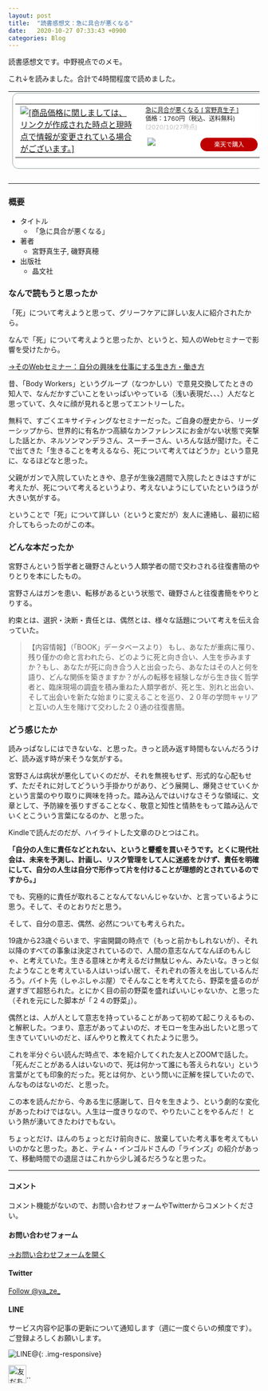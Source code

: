 ```yaml
---
layout: post
title:  "読書感想文：急に具合が悪くなる"
date:   2020-10-27 07:33:43 +0900
categories: Blog
---
```




読書感想文です。中野視点でのメモ。

これ↓を読みました。合計で4時間程度で読めました。

<table border="0" cellpadding="0" cellspacing="0"><tr><td><div style="border:1px solid #95a5a6;border-radius:.75rem;background-color:#FFFFFF;width:504px;margin:0px;padding:5px;text-align:center;overflow:hidden;"><table><tr><td style="width:240px"><a href="https://hb.afl.rakuten.co.jp/ichiba/1ca5f605.82ce4061.1ca5f606.c59d51f1/_RTLink9366?pc=https%3A%2F%2Fitem.rakuten.co.jp%2Fbook%2F16039606%2F&link_type=picttext&ut=eyJwYWdlIjoiaXRlbSIsInR5cGUiOiJwaWN0dGV4dCIsInNpemUiOiIyNDB4MjQwIiwibmFtIjoxLCJuYW1wIjoicmlnaHQiLCJjb20iOjEsImNvbXAiOiJkb3duIiwicHJpY2UiOjEsImJvciI6MSwiY29sIjoxLCJiYnRuIjoxLCJwcm9kIjowLCJhbXAiOmZhbHNlfQ%3D%3D" target="_blank" rel="nofollow sponsored noopener" style="word-wrap:break-word;"  ><img src="https://hbb.afl.rakuten.co.jp/hgb/1ca5f605.82ce4061.1ca5f606.c59d51f1/?me_id=1213310&item_id=19755787&pc=https%3A%2F%2Fthumbnail.image.rakuten.co.jp%2F%400_mall%2Fbook%2Fcabinet%2F1562%2F9784794971562.jpg%3F_ex%3D240x240&s=240x240&t=picttext" border="0" style="margin:2px" alt="[商品価格に関しましては、リンクが作成された時点と現時点で情報が変更されている場合がございます。]" title="[商品価格に関しましては、リンクが作成された時点と現時点で情報が変更されている場合がございます。]"></a></td><td style="vertical-align:top;width:248px;"><p style="font-size:12px;line-height:1.4em;text-align:left;margin:0px;padding:2px 6px;word-wrap:break-word"><a href="https://hb.afl.rakuten.co.jp/ichiba/1ca5f605.82ce4061.1ca5f606.c59d51f1/_RTLink9366?pc=https%3A%2F%2Fitem.rakuten.co.jp%2Fbook%2F16039606%2F&link_type=picttext&ut=eyJwYWdlIjoiaXRlbSIsInR5cGUiOiJwaWN0dGV4dCIsInNpemUiOiIyNDB4MjQwIiwibmFtIjoxLCJuYW1wIjoicmlnaHQiLCJjb20iOjEsImNvbXAiOiJkb3duIiwicHJpY2UiOjEsImJvciI6MSwiY29sIjoxLCJiYnRuIjoxLCJwcm9kIjowLCJhbXAiOmZhbHNlfQ%3D%3D" target="_blank" rel="nofollow sponsored noopener" style="word-wrap:break-word;"  >急に具合が悪くなる [ 宮野真生子 ]</a><br><span >価格：1760円（税込、送料無料)</span> <span style="color:#BBB">(2020/10/27時点)</span></p><div style="margin:10px;"><a href="https://hb.afl.rakuten.co.jp/ichiba/1ca5f605.82ce4061.1ca5f606.c59d51f1/_RTLink9366?pc=https%3A%2F%2Fitem.rakuten.co.jp%2Fbook%2F16039606%2F&link_type=picttext&ut=eyJwYWdlIjoiaXRlbSIsInR5cGUiOiJwaWN0dGV4dCIsInNpemUiOiIyNDB4MjQwIiwibmFtIjoxLCJuYW1wIjoicmlnaHQiLCJjb20iOjEsImNvbXAiOiJkb3duIiwicHJpY2UiOjEsImJvciI6MSwiY29sIjoxLCJiYnRuIjoxLCJwcm9kIjowLCJhbXAiOmZhbHNlfQ%3D%3D" target="_blank" rel="nofollow sponsored noopener" style="word-wrap:break-word;"  ><img src="https://static.affiliate.rakuten.co.jp/makelink/rl.svg" style="float:left;max-height:27px;width:auto;margin-top:0"></a><a href="https://hb.afl.rakuten.co.jp/ichiba/1ca5f605.82ce4061.1ca5f606.c59d51f1/_RTLink9366?pc=https%3A%2F%2Fitem.rakuten.co.jp%2Fbook%2F16039606%2F%3Fscid%3Daf_pc_bbtn&link_type=picttext&ut=eyJwYWdlIjoiaXRlbSIsInR5cGUiOiJwaWN0dGV4dCIsInNpemUiOiIyNDB4MjQwIiwibmFtIjoxLCJuYW1wIjoicmlnaHQiLCJjb20iOjEsImNvbXAiOiJkb3duIiwicHJpY2UiOjEsImJvciI6MSwiY29sIjoxLCJiYnRuIjoxLCJwcm9kIjowLCJhbXAiOmZhbHNlfQ==" target="_blank" rel="nofollow sponsored noopener" style="word-wrap:break-word;"  ><div style="float:right;width:41%;height:27px;background-color:#bf0000;color:#fff!important;font-size:12px;font-weight:500;line-height:27px;margin-left:1px;padding: 0 12px;border-radius:16px;cursor:pointer;text-align:center;">楽天で購入</div></a></div></td></tr></table></div><br><p style="color:#000000;font-size:12px;line-height:1.4em;margin:5px;word-wrap:break-word"></p></td></tr></table>

### 概要

- タイトル
  - 「急に具合が悪くなる」
- 著者
  - 宮野真生子, 磯野真穂
- 出版社
  - 晶文社



### なんで読もうと思ったか

「死」について考えようと思って、グリーフケアに詳しい友人に紹介されたから。

なんで「死」について考えようと思ったか、というと、知人のWebセミナーで影響を受けたから。

[→そのWebセミナー：自分の興味を仕事にする生き方・働き方](https://startup-station.jp/eventseminar/TAA0103?event_id=E000100328&fbclid=IwAR0gX8sUyOE6CeUJIo-duSDOy_3Cpr1HdskOUMkt26hG5ZUEHRv2MLk93F4)

昔、「Body Workers」というグループ（なつかしい）で意見交換してたときの知人で、なんだかすごいことをいっぱいやっている（浅い表現だ、、、）人だなと思っていて、久々に顔が見れると思ってエントリーした。

無料で、すごくエキサイティングなセミナーだった。ご自身の歴史から、リーダーシップから、世界的に有名かつ高額なカンファレンスにお金がない状態で突撃した話とか、ネルソンマンデラさん、スーチーさん、いろんな話が聞けた。そこで出てきた「生きることを考えるなら、死について考えてはどうか」という意見に、なるほどなと思った。

父親がガンで入院していたときや、息子が生後2週間で入院したときはさすがに考えたが、死について考えるというより、考えないようにしていたというほうが大きい気がする。

ということで「死」について詳しい（というと変だが）友人に連絡し、最初に紹介してもらったのがこの本。



### どんな本だったか

宮野さんという哲学者と磯野さんという人類学者の間で交わされる往復書簡のやりとりを本にしたもの。

宮野さんはガンを患い、転移があるという状態で、磯野さんと往復書簡をやりとりする。

約束とは、選択・決断・責任とは、偶然とは、様々な話題について考えを伝え合っていた。

> 【内容情報】（「BOOK」データベースより）
> もし、あなたが重病に罹り、残り僅かの命と言われたら、どのように死と向き合い、人生を歩みますか？もし、あなたが死に向き合う人と出会ったら、あなたはその人と何を語り、どんな関係を築きますか？がんの転移を経験しながら生き抜く哲学者と、臨床現場の調査を積み重ねた人類学者が、死と生、別れと出会い、そして出会いを新たな始まりに変えることを巡り、２０年の学問キャリアと互いの人生を賭けて交わした２０通の往復書簡。

### どう感じたか

読みっぱなしにはできないな、と思った。きっと読み返す時間もないんだろうけど、読み返す時が来そうな気がする。

宮野さんは病状が悪化していくのだが、それを無視もせず、形式的な心配もせず、ただそれに対してどういう手掛かりがあり、どう展開し、爆発させていくかという言葉のやり取りに興味を持った。踏み込んではいけなさそうな領域に、文章として、予防線を張りすぎることなく、敬意と知性と情熱をもって踏み込んでいくとこういう言葉になるのか、と思った。

Kindleで読んだのだが、ハイライトした文章のひとつはこれ。

**「自分の人生に責任などとれない、というと顰蹙を買いそうです。とくに現代社会は、未来を予測し、計画し、リスク管理をして人に迷惑をかけず、責任を明確にして、自分の人生は自分で形作って片を付けることが理想的とされているのですから。」**

でも、究極的に責任が取れることなんてないんじゃないか、と言っているように思う。そして、そのとおりだと思う。

そして、自分の意志、偶然、必然についても考えられた。

19歳から23歳ぐらいまで、宇宙開闢の時点で（もっと前かもしれないが）、それ以降のすべての事象は決定されているので、人間の意志なんてなんぼのもんじゃ、と考えていた。生きる意味とか考えるだけ無駄じゃん、みたいな。きっと似たようなことを考えている人はいっぱい居て、それぞれの答えを出しているんだろう。バイト先（しゃぶしゃぶ屋）でそんなことを考えてたら、野菜を盛るのが遅すぎて超怒られた。とにかく目の前の野菜を盛ればいいじゃないか、と思った（それを元にした脚本が「２４の野菜」）。

偶然とは、人が人として意志を持っていることがあって初めて起こりえるもの、と解釈した。つまり、意志があってよいのだ、オモローを生み出したいと思って生きていていいのだと、ぼんやりと教えてくれたように思う。

これを半分ぐらい読んだ時点で、本を紹介してくれた友人とZOOMで話した。「死んだことがある人はいないので、死は何かって誰にも答えられない」という言葉がとても印象的だった。死とは何か、という問いに正解を探していたので、んなものはないのだ、と思った。

この本を読んだから、今ある生に感謝して、日々を生きよう、という劇的な変化があったわけではない。人生は一度きりなので、やりたいことをやるんだ！ という熱が湧いてきたわけでもない。

ちょっとだけ、ほんのちょっとだけ前向きに、放棄していた考え事を考えてもいいのかなと思った。あと、ティム・インゴルドさんの「ラインズ」の紹介があって、移動時間での退屈さはこれから少し減るだろうなと思った。



---
#### コメント
コメント機能がないので、お問い合わせフォームやTwitterからコメントください。

#### お問い合わせフォーム
[→お問い合わせフォームを開く]({{site.baseurl}}/docs/contact/)

#### Twitter

<a href="https://twitter.com/ya_ze_?ref_src=twsrc%5Etfw" class="twitter-follow-button" data-show-count="false">Follow @ya_ze_</a><script async src="https://platform.twitter.com/widgets.js" charset="utf-8"></script>


#### LINE

サービス内容や記事の更新について通知します（週に一度ぐらいの頻度です）。
ご登録よろしくお願いします。

![LINE@]({{site.baseurl}}/img/lineat.png){: .img-responsive}

<a href="https://line.me/R/ti/p/%40tqt3140x"><img height="36" border="0" alt="友だち追加" src="https://scdn.line-apps.com/n/line_add_friends/btn/ja.png"></a>``
